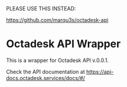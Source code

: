 PLEASE USE THIS INSTEAD:

https://github.com/marqu3s/octadesk-api



Octadesk API Wrapper
====================

This is a wrapper for Octadesk API v.0.0.1.

Check the API documentation at https://api-docs.octadesk.services/docs/#/

